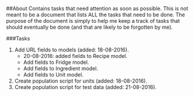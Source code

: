 ##About
Contains tasks that need attention as soon as possible. This is not 
meant to be a document that lists ALL the tasks that need to be done. 
The purpose of the document is simply to help me keep a track of tasks
that should eventually be done (and that are likely to be forgotten by
me).

###Tasks
1. Add URL fields to models (added: 18-08-2016).
    - 20-08-2016: added fields to Recipe model.
    - Add fields to Fridge model.
    - Add fields to Ingredient model.
    - Add fields to Unit model.
2. Create population script for units (added: 18-08-2016).
3. Create population script for test data (added: 21-08-2016). 
